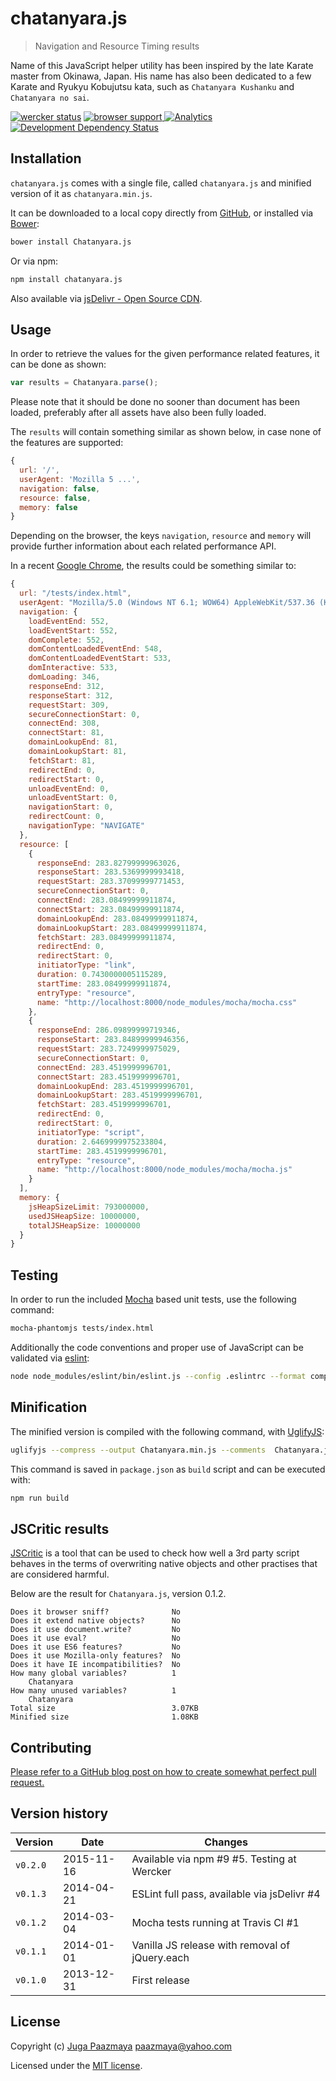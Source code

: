# chatanyara.js

> Navigation and Resource Timing results

Name of this JavaScript helper utility has been inspired by the late Karate master from
Okinawa, Japan. His name has also been dedicated to a few Karate and Ryukyu Kobujutsu
kata, such as `Chatanyara Kushanku` and `Chatanyara no sai`.

[![wercker status](https://app.wercker.com/status/73c47c7a938cc03d2ea60f362a13048c/s "wercker status")](https://app.wercker.com/project/bykey/73c47c7a938cc03d2ea60f362a13048c)
[![browser support](https://ci.testling.com/paazmaya/chatanyara.js.png)
](https://ci.testling.com/paazmaya/chatanyara.js)
[![Analytics](https://ga-beacon.appspot.com/UA-2643697-15/chatanyara.js/index?flat)](https://github.com/igrigorik/ga-beacon)
[![Development Dependency Status](https://gemnasium.com/paazmaya/chatanyara.js.svg)](https://gemnasium.com/paazmaya/chatanyara.js)

## Installation

`chatanyara.js` comes with a single file, called `chatanyara.js` and minified version of it as `chatanyara.min.js`.

It can be downloaded to a local copy directly from
[GitHub](https://raw.github.com/paazmaya/Chatanyara.js/master/chatanyara.js),
or installed via [Bower](http://bower.io/):

```sh
bower install Chatanyara.js
```

Or via npm:

```sh
npm install chatanyara.js
```

Also available via [jsDelivr - Open Source CDN](http://www.jsdelivr.com/#!chatanyara.js "Chatanyara.js at jsDelivr - Open Source CDN").

## Usage

In order to retrieve the values for the given performance related features,
it can be done as shown:

```js
var results = Chatanyara.parse();
```

Please note that it should be done no sooner than document has been loaded,
preferably after all assets have also been fully loaded.

The `results` will contain something similar as shown below, in case none
of the features are supported:

```js
{
  url: '/',
  userAgent: 'Mozilla 5 ...',
  navigation: false,
  resource: false,
  memory: false
}
```

Depending on the browser, the keys `navigation`, `resource` and `memory` will provide
further information about each related performance API.

In a recent [Google Chrome](http://www.google.com/chrome‎), the results could be
something similar to:

```js
{
  url: "/tests/index.html",
  userAgent: "Mozilla/5.0 (Windows NT 6.1; WOW64) AppleWebKit/537.36 (KHTML, like Gecko) Chrome/35.0.1870.2 Safari/537.36",
  navigation: {
    loadEventEnd: 552,
    loadEventStart: 552,
    domComplete: 552,
    domContentLoadedEventEnd: 548,
    domContentLoadedEventStart: 533,
    domInteractive: 533,
    domLoading: 346,
    responseEnd: 312,
    responseStart: 312,
    requestStart: 309,
    secureConnectionStart: 0,
    connectEnd: 308,
    connectStart: 81,
    domainLookupEnd: 81,
    domainLookupStart: 81,
    fetchStart: 81,
    redirectEnd: 0,
    redirectStart: 0,
    unloadEventEnd: 0,
    unloadEventStart: 0,
    navigationStart: 0,
    redirectCount: 0,
    navigationType: "NAVIGATE"
  },
  resource: [
    {
      responseEnd: 283.82799999963026,
      responseStart: 283.5369999993418,
      requestStart: 283.37099999771453,
      secureConnectionStart: 0,
      connectEnd: 283.08499999911874,
      connectStart: 283.08499999911874,
      domainLookupEnd: 283.08499999911874,
      domainLookupStart: 283.08499999911874,
      fetchStart: 283.08499999911874,
      redirectEnd: 0,
      redirectStart: 0,
      initiatorType: "link",
      duration: 0.7430000005115289,
      startTime: 283.08499999911874,
      entryType: "resource",
      name: "http://localhost:8000/node_modules/mocha/mocha.css"
    },
    {
      responseEnd: 286.09899999719346,
      responseStart: 283.84899999946356,
      requestStart: 283.7249999975029,
      secureConnectionStart: 0,
      connectEnd: 283.4519999996701,
      connectStart: 283.4519999996701,
      domainLookupEnd: 283.4519999996701,
      domainLookupStart: 283.4519999996701,
      fetchStart: 283.4519999996701,
      redirectEnd: 0,
      redirectStart: 0,
      initiatorType: "script",
      duration: 2.6469999975233804,
      startTime: 283.4519999996701,
      entryType: "resource",
      name: "http://localhost:8000/node_modules/mocha/mocha.js"
    }
  ],
  memory: {
    jsHeapSizeLimit: 793000000,
    usedJSHeapSize: 10000000,
    totalJSHeapSize: 10000000
  }
}
```

## Testing

In order to run the included [Mocha](http://visionmedia.github.io/mocha/ "Mocha is a feature-rich JavaScript test framework running on node.js and the browser, making asynchronous testing simple and fun")
based unit tests, use the following command:

```sh
mocha-phantomjs tests/index.html
```

Additionally the code conventions and proper use of JavaScript can be validated
via [eslint](http://eslint.org/ "The pluggable linting utility for JavaScript"):

```sh
node node_modules/eslint/bin/eslint.js --config .eslintrc --format compact Chatanyara.js
```

## Minification

The minified version is compiled with the following command, with [UglifyJS](https://github.com/mishoo/UglifyJS2/ "JavaScript parser / mangler / compressor / beautifier toolkit"):

```sh
uglifyjs --compress --output Chatanyara.min.js --comments  Chatanyara.js
```

This command is saved in `package.json` as `build` script and can be executed with:

```sh
npm run build
```

## JSCritic results

[JSCritic](http://jscritic.com/ "Quickly check how well 3rd party script behaves")
is a tool that can be used to check how well a 3rd party script behaves in the
terms of overwriting native objects and other practises that are considered harmful.

Below are the result for `Chatanyara.js`, version 0.1.2.

```
Does it browser sniff?              No
Does it extend native objects?      No
Does it use document.write?         No
Does it use eval?                   No
Does it use ES6 features?           No
Does it use Mozilla-only features?  No
Does it have IE incompatibilities?  No
How many global variables?          1
    Chatanyara
How many unused variables?          1
    Chatanyara
Total size                          3.07KB
Minified size                       1.08KB
```

## Contributing

[Please refer to a GitHub blog post on how to create somewhat perfect pull request.](https://github.com/blog/1943-how-to-write-the-perfect-pull-request "How to write the perfect pull request")

## Version history

Version  | Date       | Changes
-------- | ---------- | --------
`v0.2.0` | 2015-11-16 | Available via npm #9 #5. Testing at Wercker
`v0.1.3` | 2014-04-21 | ESLint full pass, available via jsDelivr #4
`v0.1.2` | 2014-03-04 | Mocha tests running at Travis CI #1
`v0.1.1` | 2014-01-01 | Vanilla JS release with removal of jQuery.each
`v0.1.0` | 2013-12-31 | First release

## License

Copyright (c) [Juga Paazmaya](http://paazmaya.fi) <paazmaya@yahoo.com>

Licensed under the [MIT license](LICENSE).

